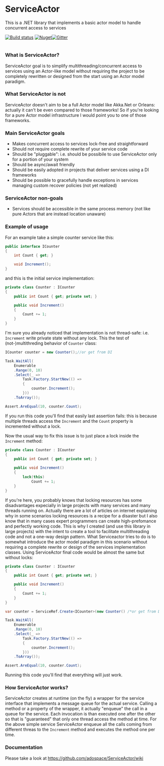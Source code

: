 # ServiceActor
This is a .NET library that implements a basic actor model to handle concurrent access to services

[![Build status](https://ci.appveyor.com/api/projects/status/ip4lahn844gqfa8d?svg=true)](https://ci.appveyor.com/project/adospace/serviceactor) [![Nuget](https://img.shields.io/nuget/v/serviceactor.svg)](https://www.nuget.org/packages/ServiceActor)[![Gitter](https://badges.gitter.im/ServiceActor/community.svg)](https://gitter.im/ServiceActor/community?utm_source=badge&utm_medium=badge&utm_campaign=pr-badge)

# 

### What is ServiceActor?
ServiceActor goal is to simplify multithreading/concurrent access to services using an Actor-like model without requiring the project to be completely rewritten or designed from the start using an Actor model paradigm. 

### What ServiceActor is not
ServiceActor doesn't aim to be a full Actor model like Akka.Net or Orleans: actually it can't be even compared to those frameworks! So if you're looking for a pure Actor model infrastructure I would point you to one of those frameworks.

### Main ServiceActor goals
- Makes concurrent access to services lock-free and straightforward
- Should not require complete rewrite of your service code
- Should be "pluggable": i.e. should be possibile to use ServiceActor only for a portion of your system
- Should be async/await friendly
- Should be easily adopted in projects that deliver services using a DI frameworks
- Should be possible to gracefully handle exceptions in services managing custom recover policies (not yet realized)

### ServiceActor non-goals
- Services should be accessible in the same process memory (not like pure Actors that are instead location unaware)

### Example of usage
For an example take a simple counter service like this:

```c#
public interface ICounter
{
    int Count { get; }

    void Increment();
}
```

and this is the initial service implementation:
```c#
private class Counter : ICounter
{
    public int Count { get; private set; }

    public void Increment()
    {
        Count += 1;
    }
}
```
I'm sure you already noticed that implementation is not thread-safe: i.e. `Increment` write private state without any lock.
This the test of (not-)multithreding behavior of `Counter` class:
```c#
ICounter counter = new Counter();//or get from DI 

Task.WaitAll(
    Enumerable
    .Range(0, 10)
    .Select(_ =>
        Task.Factory.StartNew(() =>
        {
            counter.Increment();
        }))
    .ToArray());

Assert.AreEqual(10, counter.Count);
```
If you run this code you'll find that easily last assertion fails: this is because multiple threads access the `Increment` and the `Count` property is incremented without a lock.

Now the usual way to fix this issue is to just place a lock inside the `Increment` method:
```c#
private class Counter : ICounter
{
    public int Count { get; private set; }

    public void Increment()
    {
        lock(this)
            Count += 1;
    }
}
```

If you're here, you probably knows that locking resources has some disadvantages expecially in large projects with many services and many threads running on. 
Actually there are a lot of articles on internet explaining why in some scenarios locking resources is a recipe for a disaster but I also know that in many cases expert programmers can create high-prefomance and perfectly working code. 
This is why I created (and use this library in large projects) with the intent to create a tool to facilitate multithreading code and not a one-way design pattern. 
What Serviceactor tries to do is to somewhat introduce the actor model paradigm in this scenario without requiring a complete rewrite or design of the services implementation classes.
Using ServiceActor final code would be almost the same but without locks:
```c#
private class Counter : ICounter
{
    public int Count { get; private set; }

    public void Increment()
    {
        Count += 1;
    }
}
```
```c#
var counter = ServiceRef.Create<ICounter>(new Counter() /*or get from DI*/);

Task.WaitAll(
    Enumerable
    .Range(0, 10)
    .Select(_ =>
        Task.Factory.StartNew(() =>
        {
            counter.Increment();
        }))
    .ToArray());

Assert.AreEqual(10, counter.Count);
```
Running this code you'll find that everything will just work.
### How ServiceActor works?
ServiceActor creates at runtime (on the fly) a wrapper for the service interface that implements a message queue for the actual service.
Calling a method or a property of the wrapper, it actually "enqueue" the call in a queue for the service. Each invocation is than executed one after the other so that is "guaranteed" that only one thread access the method at time.
For the above simple service ServiceActor enqueue all the calls coming from different threas to the `Increment` method and executes the method one per time.

### Documentation
Please take a look at https://github.com/adospace/ServiceActor/wiki
